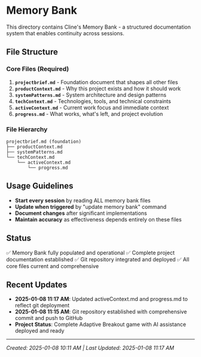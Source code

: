 # Memory Bank

This directory contains Cline's Memory Bank - a structured documentation system that enables continuity across sessions.

## File Structure

### Core Files (Required)
1. **`projectbrief.md`** - Foundation document that shapes all other files
2. **`productContext.md`** - Why this project exists and how it should work
3. **`systemPatterns.md`** - System architecture and design patterns
4. **`techContext.md`** - Technologies, tools, and technical constraints
5. **`activeContext.md`** - Current work focus and immediate context
6. **`progress.md`** - What works, what's left, and project evolution

### File Hierarchy
```
projectbrief.md (foundation)
├── productContext.md
├── systemPatterns.md
└── techContext.md
    └── activeContext.md
        └── progress.md
```

## Usage Guidelines

- **Start every session** by reading ALL memory bank files
- **Update when triggered** by "update memory bank" command
- **Document changes** after significant implementations
- **Maintain accuracy** as effectiveness depends entirely on these files

## Status
✅ Memory Bank fully populated and operational
✅ Complete project documentation established
✅ Git repository integrated and deployed
✅ All core files current and comprehensive

## Recent Updates
- **2025-01-08 11:17 AM**: Updated activeContext.md and progress.md to reflect git deployment
- **2025-01-08 11:15 AM**: Git repository established with comprehensive commit and push to GitHub
- **Project Status**: Complete Adaptive Breakout game with AI assistance deployed and ready

---
*Created: 2025-01-08 10:11 AM | Last Updated: 2025-01-08 11:17 AM*

